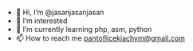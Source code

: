 - 👋 Hi, I’m @jasanjasanjasan
- 👀 I’m interested 
- 🌱 I’m currently learning php, asm, python
- 📫 How to reach me pantoflicekjachym@gmail.com
<!---
jasanjasanjasan/jasanjasanjasan is a ✨ special ✨ repository because its `README.md` (this file) appears on your GitHub profile.
You can click the Preview link to take a look at your changes.
--->
